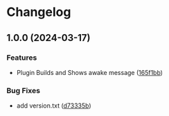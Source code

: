 # Changelog

## 1.0.0 (2024-03-17)


### Features

* Plugin Builds and Shows awake message ([165f1bb](https://github.com/Computerdores/BetterTerminal/commit/165f1bbd8f850e39c19b3085bbe31b8359853d3a))


### Bug Fixes

* add version.txt ([d73335b](https://github.com/Computerdores/BetterTerminal/commit/d73335bf2c26609675e20ae56fe7c01044363460))
